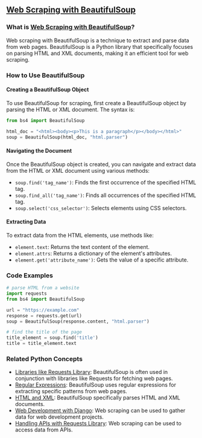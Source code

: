 ## [Web Scraping with BeautifulSoup](./../web-scraping-with-beautifulsoup/)

### What is [Web Scraping with BeautifulSoup](./../web-scraping-with-beautifulsoup/)?
Web scraping with BeautifulSoup is a technique to extract and parse data from web pages. BeautifulSoup is a Python library that specifically focuses on parsing HTML and XML documents, making it an efficient tool for web scraping.

### How to Use BeautifulSoup
#### Creating a BeautifulSoup Object
To use BeautifulSoup for scraping, first create a BeautifulSoup object by parsing the HTML or XML document. The syntax is:

```python
from bs4 import BeautifulSoup

html_doc = "<html><body><p>This is a paragraph</p></body></html>"
soup = BeautifulSoup(html_doc, "html.parser")
```

#### Navigating the Document
Once the BeautifulSoup object is created, you can navigate and extract data from the HTML or XML document using various methods:

- `soup.find('tag_name')`: Finds the first occurrence of the specified HTML tag.
- `soup.find_all('tag_name')`: Finds all occurrences of the specified HTML tag.
- `soup.select('css_selector')`: Selects elements using CSS selectors.

#### Extracting Data
To extract data from the HTML elements, use methods like:

- `element.text`: Returns the text content of the element.
- `element.attrs`: Returns a dictionary of the element's attributes.
- `element.get('attribute_name')`: Gets the value of a specific attribute.

### Code Examples
```python
# parse HTML from a website
import requests
from bs4 import BeautifulSoup

url = "https://example.com"
response = requests.get(url)
soup = BeautifulSoup(response.content, "html.parser")

# find the title of the page
title_element = soup.find('title')
title = title_element.text
```

### Related Python Concepts

- [Libraries like Requests Library](./../libraries-like-requests-library/): BeautifulSoup is often used in conjunction with libraries like Requests for fetching web pages.
- [Regular Expressions](./../regular-expressions/): BeautifulSoup uses regular expressions for extracting specific patterns from web pages.
- [HTML and XML](./../html-and-xml/): BeautifulSoup specifically parses HTML and XML documents.
- [Web Development with Django](./../web-development-with-django/): Web scraping can be used to gather data for web development projects.
- [Handling APIs with Requests Library](./../handling-apis-with-requests-library/): Web scraping can be used to access data from APIs.